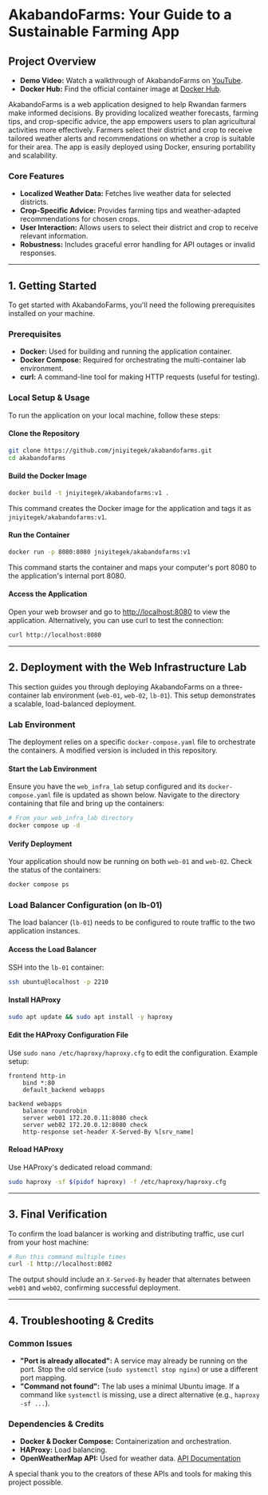# AkabandoFarms: Your Guide to a Sustainable Farming App

## Project Overview

- **Demo Video:** Watch a walkthrough of AkabandoFarms on [YouTube](https://youtu.be/GMghTVNDxxw).
- **Docker Hub:** Find the official container image at [Docker Hub](https://hub.docker.com/r/jniyitegek/akabandofarms/tags).

AkabandoFarms is a web application designed to help Rwandan farmers make informed decisions. By providing localized weather forecasts, farming tips, and crop-specific advice, the app empowers users to plan agricultural activities more effectively. Farmers select their district and crop to receive tailored weather alerts and recommendations on whether a crop is suitable for their area. The app is easily deployed using Docker, ensuring portability and scalability.

### Core Features

- **Localized Weather Data:** Fetches live weather data for selected districts.
- **Crop-Specific Advice:** Provides farming tips and weather-adapted recommendations for chosen crops.
- **User Interaction:** Allows users to select their district and crop to receive relevant information.
- **Robustness:** Includes graceful error handling for API outages or invalid responses.

---

## 1. Getting Started

To get started with AkabandoFarms, you'll need the following prerequisites installed on your machine.

### Prerequisites

- **Docker:** Used for building and running the application container.
- **Docker Compose:** Required for orchestrating the multi-container lab environment.
- **curl:** A command-line tool for making HTTP requests (useful for testing).

### Local Setup & Usage

To run the application on your local machine, follow these steps:

#### Clone the Repository

```bash
git clone https://github.com/jniyitegek/akabandofarms.git
cd akabandofarms
```

#### Build the Docker Image

```bash
docker build -t jniyitegek/akabandofarms:v1 .
```
This command creates the Docker image for the application and tags it as `jniyitegek/akabandofarms:v1`.

#### Run the Container

```bash
docker run -p 8080:8080 jniyitegek/akabandofarms:v1
```
This command starts the container and maps your computer's port 8080 to the application's internal port 8080.

#### Access the Application

Open your web browser and go to [http://localhost:8080](http://localhost:8080) to view the application. Alternatively, you can use curl to test the connection:

```bash
curl http://localhost:8080
```

---

## 2. Deployment with the Web Infrastructure Lab

This section guides you through deploying AkabandoFarms on a three-container lab environment (`web-01`, `web-02`, `lb-01`). This setup demonstrates a scalable, load-balanced deployment.

### Lab Environment

The deployment relies on a specific `docker-compose.yaml` file to orchestrate the containers. A modified version is included in this repository.

#### Start the Lab Environment

Ensure you have the `web_infra_lab` setup configured and its `docker-compose.yaml` file is updated as shown below. Navigate to the directory containing that file and bring up the containers:

```bash
# From your web_infra_lab directory
docker compose up -d
```

#### Verify Deployment

Your application should now be running on both `web-01` and `web-02`. Check the status of the containers:

```bash
docker compose ps
```

### Load Balancer Configuration (on lb-01)

The load balancer (`lb-01`) needs to be configured to route traffic to the two application instances.

#### Access the Load Balancer

SSH into the `lb-01` container:

```bash
ssh ubuntu@localhost -p 2210
```

#### Install HAProxy

```bash
sudo apt update && sudo apt install -y haproxy
```

#### Edit the HAProxy Configuration File

Use `sudo nano /etc/haproxy/haproxy.cfg` to edit the configuration. Example setup:

```
frontend http-in
    bind *:80
    default_backend webapps

backend webapps
    balance roundrobin
    server web01 172.20.0.11:8080 check
    server web02 172.20.0.12:8080 check
    http-response set-header X-Served-By %[srv_name]
```

#### Reload HAProxy

Use HAProxy's dedicated reload command:

```bash
sudo haproxy -sf $(pidof haproxy) -f /etc/haproxy/haproxy.cfg
```

---

## 3. Final Verification

To confirm the load balancer is working and distributing traffic, use curl from your host machine:

```bash
# Run this command multiple times
curl -I http://localhost:8082
```

The output should include an `X-Served-By` header that alternates between `web01` and `web02`, confirming successful deployment.

---

## 4. Troubleshooting & Credits

### Common Issues

- **"Port is already allocated":** A service may already be running on the port. Stop the old service (`sudo systemctl stop nginx`) or use a different port mapping.
- **"Command not found":** The lab uses a minimal Ubuntu image. If a command like `systemctl` is missing, use a direct alternative (e.g., `haproxy -sf ...`).

### Dependencies & Credits

- **Docker & Docker Compose:** Containerization and orchestration.
- **HAProxy:** Load balancing.
- **OpenWeatherMap API:** Used for weather data. [API Documentation](https://openweathermap.org/api)

A special thank you to the creators of these APIs and tools for making this project possible.